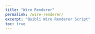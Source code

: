 ```yaml
---
title: "Wire Renderer"
permalink: /wire-renderer/
excerpt: "Quibli Wire Renderer Script"
toc: true
---
```


